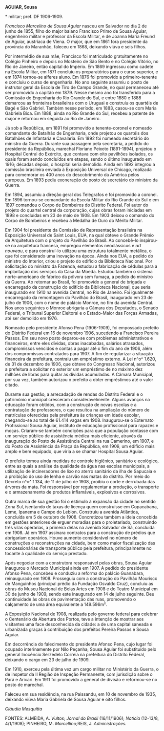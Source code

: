 **AGUIAR, Sousa**

\* militar; pref. DF 1906-1909.

*Francisco Marcelino de Sousa Aguiar* nasceu em Salvador no dia 2 de
junho de 1855, filho do major baiano Francisco Primo de Sousa Aguiar,
engenheiro militar e professor da Escola Militar, e de Joanna Maria
Freund de Aguiar, austríaca de Viena. O major, que em 1861 fora
presidente da província do Maranhão, faleceu em 1868, deixando viúva e
seis filhos.

Por intermédio de sua mãe, Francisco foi matriculado gratuitamente no
Colégio Pinheiro e depois no Mosteiro de São Bento e no Colégio Vitório,
no Rio de Janeiro, então capital do Império. Em 1869 ingressou como
cadete na Escola Militar, em 1871 concluiu os preparatórios para o curso
superior, e em 1874 tornou-se alferes aluno. Em 1876 foi promovido a
primeiro-tenente e concluiu o curso de engenharia. No ano seguinte
assumiu o posto de instrutor geral da Escola de Tiro de Campo Grande, no
qual permaneceu até ser promovido a capitão em 1879. Nesse mesmo ano foi
transferido para a Comissão de Engenharia do Rio Grande do Sul, e entre
1880 e 1888 demarcou as fronteiras brasileiras com o Uruguai e construiu
os quartéis de Bagé e São Gabriel. Também nesse período, em 1883,
casou-se com Maria Gabriela Bica. Em 1888, ainda no Rio Grande do Sul,
recebeu a patente de major e retornou em seguida ao Rio de Janeiro.

Já sob a República, em 1891 foi promovido a tenente-coronel e nomeado
comandante do Batalhão de Engenharia, onde projetou os quartéis dos
Batalhões de Infantaria e Cavalaria. Em 1892 foi nomeado secretário do
ministro da Guerra. Durante sua passagem pela secretaria, a pedido do
presidente da República, marechal Floriano Peixoto (1891-1894), projetou
o Hospital Central do Exército, que contava com oito pavilhões isolados,
os quais foram sendo concluídos em etapas, sendo o último inaugurado em
1916; décadas depois, o hospital seria demolido. Ainda em 1892 integrou
a comissão brasileira enviada à Exposição Universal de Chicago,
realizada para comemorar os 400 anos do descobrimento da América pelos
europeus. Em 1893 pediu exoneração do posto de secretário do ministro da
Guerra.

Em 1894, assumiu a direção geral dos Telégrafos e foi promovido a
coronel. Em 1896 tornou-se comandante da Escola Militar do Rio Grande do
Sul e em 1897 comandou o Corpo de Bombeiros do Distrito Federal. Foi
autor do projeto do quartel central da corporação, cujas obras foram
iniciadas em 1898 e concluídas em 23 de maio de 1908. Em 1903 deixou o
comando do Corpo de Bombeiros e recebeu a Medalha de Ouro do Mérito
Militar.

Em 1904 foi presidente da Comissão de Representação brasileira na
Exposição Universal de Saint Louis, EUA, na qual obteve o Grande Prêmio
de Arquitetura com o projeto do Pavilhão do Brasil. Ao concebê-lo
inspirou-se na arquitetura francesa, empregou elementos neoclássicos e
*art nouveau*, e para construí-lo utilizou uma estrutura totalmente
metálica, o que foi considerado uma inovação na época. Ainda nos EUA, a
pedido do ministro do Interior, criou o projeto do edifício da
Biblioteca Nacional. Por solicitação do ministro da Fazenda, estudou a
fabricação de cédulas para a implantação dos serviços da Casa da Moeda.
Estudou também o sistema norte-americano de fabrico da pólvora sem
fumaça, a pedido do ministro da Guerra. Ao retornar ao Brasil, foi
promovido a general de brigada e encarregado da construção do edifício
da Biblioteca Nacional, que seria inaugurado em 1910 na avenida Central,
no Rio de Janeiro. Foi igualmente encarregado da remontagem do Pavilhão
do Brasil, inaugurado em 23 de julho de 1906, com o nome de palácio
Monroe, no fim da avenida Central. Nos anos seguintes o Monroe abrigaria
a Câmara dos Deputados, o Senado Federal, o Tribunal Superior Eleitoral
e o Estado-Maior das Forças Armadas, até ser demolido em 1976.

Nomeado pelo presidente Afonso Pena (1906-1909), foi empossado prefeito
do Distrito Federal em 16 de novembro 1906, sucedendo a Francisco
Pereira Passos. Em seu novo posto deparou-se com problemas
administrativos e financeiros, entre eles dívidas, obras inacabadas,
salários atrasados, compromissos vencidos e contas a pagar até o fim do
ano de 1906, além dos compromissos contratados para 1907. A fim de
regularizar a situação financeira da prefeitura, contraiu um empréstimo
externo. A Lei n^o^ 1.620, de 31 de dezembro de 1906, que obteve do
Congresso Nacional, autorizou a prefeitura a solicitar no exterior um
empréstimo de no máximo dez milhões de libras para quitar as dívidas
acumuladas. A Câmara Municipal, por sua vez, também autorizou o prefeito
a obter empréstimos até o valor citado.

Durante sua gestão, a arrecadação de rendas do Distrito Federal e o
patrimônio municipal cresceram consideravelmente. Alguns avanços na
educação foram obtidos, com a construção de novas escolas e a
contratação de professores, o que resultou na ampliação do número de
matrículas oferecidas pela prefeitura às crianças em idade escolar,
chegando-se ao total de 61.414 vagas em 1908. Inaugurou-se o Externato
Profissional Sousa Aguiar, instituto de educação profissional para
rapazes e moças. Criaram-se também condições para que a população
contasse com um serviço público de assistência médica mais eficiente,
através da inauguração do Posto de Assistência Central na rua Camerino,
em 1907, e do Posto de Assistência da Praça da República, em 1909, um
edifício mais amplo e bem equipado, que viria a se chamar Hospital Sousa
Aguiar.

O prefeito tomou ainda medidas de controle higiênico, sanitário e
ecológico, entre as quais a análise da qualidade da água nas escolas
municipais, a utilização de incineradores de lixo no aterro sanitário da
ilha de Sapucaia e a proibição do uso de lenha e carvão nas matas do
distrito. Por meio do Decreto n^o^ 1.134, de 11 de julho de 1908,
proibiu o corte e derrubada das árvores da mata. Foi responsável por
regulamentar a produção, o transporte e o armazenamento de produtos
inflamáveis, explosivos e corrosivos.

Outra marca de sua gestão foi o estímulo à expansão da cidade no sentido
Zona Sul, isentando de taxas de licença quem construísse em Copacabana,
Leme, Ipanema e Campo do Leblon. Construiu a avenida Atlântica,
concluída em 5 de outubro de 1908. Concretizou também a ideia concebida
em gestões anteriores de erguer moradias para o proletariado,
construindo três vilas operárias, a primeira delas na avenida Salvador
de Sá, concluída em 1908. Já em 1907 assinara contratos para a
construção de prédios que abrigariam operários. Houve aumento
considerável no número de construções e reconstruções na cidade, bem
como maior fiscalização das concessionárias de transporte público pela
prefeitura, principalmente no tocante à qualidade do serviço prestado.

Após negociar com a construtora responsável pelas obras, Sousa Aguiar
inaugurou o Mercado Municipal ainda em 1907. A pedido do presidente
Afonso Pena, concebeu e conduziu a reforma do palácio Guanabara,
reinaugurado em 1908. Prosseguiu com a construção do Pavilhão Mourisco
de Manguinhos (principal prédio da Fundação Osvaldo Cruz), concluiu as
obras do Museu Nacional de Belas Artes em 1908 e do Teatro Municipal em
30 de junho de 1909, sendo este inaugurado em 14 de julho seguinte. Deu
continuidade às obras de pavimentação das ruas, promovendo o calçamento
de uma área equivalente a 149.596m².

A Exposição Nacional de 1908, realizada pelo governo federal para
celebrar o Centenário da Abertura dos Portos, teve a intenção de mostrar
aos visitantes uma face desconhecida da cidade: a de uma capital saneada
e urbanizada graças à contribuição dos prefeitos Pereira Passos e Sousa
Aguiar.

Em decorrência do falecimento do presidente Afonso Pena, cujo lugar foi
ocupado interinamente por Nilo Peçanha, Sousa Aguiar foi substituído
pelo general Inocêncio Serzedelo Correia na prefeitura do Distrito
Federal, deixando o cargo em 23 de julho de 1909.

Em 1910, exerceu pela última vez um cargo militar no Ministério da
Guerra, o de inspetor da II Região de Inspeção Permanente, com
jurisdição sobre o Pará e Aricari. Em 1911 foi promovido a general de
divisão e reformou-se no posto de marechal.

Faleceu em sua residência, na rua Paissandu, em 10 de novembro de 1935,
deixando viúva Maria Gabriela de Sousa Aguiar e oito filhos.

*Cláudia Mesquitta*

FONTES: ALMEIDA, A. *Vultos*; *Jornal do Brasil* (16/11/1906); *Notícia*
(12-13/8, 4/1/1908); PINHEIRO, M. *Marcellino*;REIS, J.
*Administrações.*
